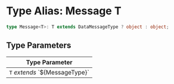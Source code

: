 # Type Alias: Message T

```ts
type Message<T>: T extends DataMessageType ? object : object;
```

## Type Parameters

| Type Parameter |
| ------ |
| `T` *extends* \`$\{MessageType\}\` |
